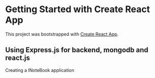 # Getting Started with Create React App

This project was bootstrapped with [Create React App](https://github.com/facebook/create-react-app).

## Using Express.js for backend, mongodb and react.js

Creating a INoteBook application
